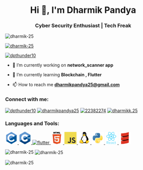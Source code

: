 <h1 align="center">Hi 👋, I'm Dharmik Pandya</h1>
<h3 align="center">Cyber Security Enthusiast | Tech Freak</h3>

<p align="left"> <img src="https://komarev.com/ghpvc/?username=dharmik-25&label=Profile%20views&color=0e75b6&style=flat" alt="dharmik-25" /> </p>

<p align="left"> <a href="https://github.com/ryo-ma/github-profile-trophy"><img src="https://github-profile-trophy.vercel.app/?username=dharmik-25" alt="dharmik-25" /></a> </p>

<p align="left"> <a href="https://twitter.com/dpthunder10" target="blank"><img src="https://img.shields.io/twitter/follow/dpthunder10?logo=twitter&style=for-the-badge" alt="dpthunder10" /></a> </p>

- 🔭 I’m currently working on **network_scanner app**

- 🌱 I’m currently learning **Blockchain , Flutter**

- 📫 How to reach me **dharmikpandya25@gmail.com**

<h3 align="left">Connect with me:</h3>
<p align="left">
<a href="https://twitter.com/dpthunder10" target="blank"><img align="center" src="https://raw.githubusercontent.com/rahuldkjain/github-profile-readme-generator/master/src/images/icons/Social/twitter.svg" alt="dpthunder10" height="30" width="40" /></a>
<a href="https://linkedin.com/in/dharmikpandya25" target="blank"><img align="center" src="https://raw.githubusercontent.com/rahuldkjain/github-profile-readme-generator/master/src/images/icons/Social/linked-in-alt.svg" alt="dharmikpandya25" height="30" width="40" /></a>
<a href="https://stackoverflow.com/users/22382274" target="blank"><img align="center" src="https://raw.githubusercontent.com/rahuldkjain/github-profile-readme-generator/master/src/images/icons/Social/stack-overflow.svg" alt="22382274" height="30" width="40" /></a>
<a href="https://instagram.com/dharmikk.25" target="blank"><img align="center" src="https://raw.githubusercontent.com/rahuldkjain/github-profile-readme-generator/master/src/images/icons/Social/instagram.svg" alt="dharmikk.25" height="30" width="40" /></a>
</p>

<h3 align="left">Languages and Tools:</h3>
<p align="left"> 
<a href="https://www.cprogramming.com/" target="_blank" rel="noreferrer"> <img src="https://raw.githubusercontent.com/devicons/devicon/master/icons/c/c-original.svg" alt="c" width="40" height="40"/> </a> 
<a href="https://www.w3schools.com/cpp/" target="_blank" rel="noreferrer"> <img src="https://raw.githubusercontent.com/devicons/devicon/master/icons/cplusplus/cplusplus-original.svg" alt="cplusplus" width="40" height="40"/> </a> 
<a href="https://flutter.dev" target="_blank" rel="noreferrer"> <img src="https://www.vectorlogo.zone/logos/flutterio/flutterio-icon.svg" alt="flutter" width="40" height="40"/> </a> 
<a href="https://www.w3.org/html/" target="_blank" rel="noreferrer"> <img src="https://raw.githubusercontent.com/devicons/devicon/master/icons/html5/html5-original-wordmark.svg" alt="html5" width="40" height="40"/> </a> 
<a href="https://developer.mozilla.org/en-US/docs/Web/JavaScript" target="_blank" rel="noreferrer"> <img src="https://raw.githubusercontent.com/devicons/devicon/master/icons/javascript/javascript-original.svg" alt="javascript" width="40" height="40"/> </a> 
<a href="https://www.linux.org/" target="_blank" rel="noreferrer"> <img src="https://raw.githubusercontent.com/devicons/devicon/master/icons/linux/linux-original.svg" alt="linux" width="40" height="40"/> </a> 
<a href="https://www.python.org" target="_blank" rel="noreferrer"> <img src="https://raw.githubusercontent.com/devicons/devicon/master/icons/python/python-original.svg" alt="python" width="40" height="40"/> </a> 
<a href="https://reactjs.org/" target="_blank" rel="noreferrer"> <img src="https://raw.githubusercontent.com/devicons/devicon/master/icons/react/react-original-wordmark.svg" alt="react" width="40" height="40"/> </a> 
<a href="https://www.scala-lang.org" target="_blank" rel="noreferrer"> <img src="https://raw.githubusercontent.com/devicons/devicon/master/icons/scala/scala-original.svg" alt="scala" width="40" height="40"/> </a> 
</p>

<p><img align="left" src="https://github-readme-stats.vercel.app/api/top-langs?username=dharmik-25&show_icons=true&locale=en&layout=compact" alt="dharmik-25" /></p>

<p>&nbsp;<img align="center" src="https://github-readme-stats.vercel.app/api?username=dharmik-25&show_icons=true&locale=en" alt="dharmik-25" /></p>

<p><img align="center" src="https://github-readme-streak-stats.herokuapp.com/?user=dharmik-25&" alt="dharmik-25" /></p>
